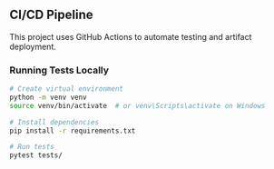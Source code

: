 
## CI/CD Pipeline

This project uses GitHub Actions to automate testing and artifact deployment.

### Running Tests Locally

```bash
# Create virtual environment
python -m venv venv
source venv/bin/activate  # or venv\Scripts\activate on Windows

# Install dependencies
pip install -r requirements.txt

# Run tests
pytest tests/
